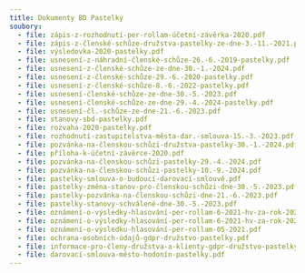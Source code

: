 ```yaml
---
title: Dokumenty BD Pastelky
soubory:
  - file: zápis-z-rozhodnutí-per-rollam-účetní-závěrka-2020.pdf
  - file: zápis-z-členské-schůze-družstva-pastelky-ze-dne-3.-11.-2021.pdf
  - file: výsledovka-2020-pastelky.pdf
  - file: usnesení-z-náhradní-členské-schůze-26.-6.-2019-pastelky.pdf
  - file: usnesení-z-členské-schůze-ze-dne-30.-1.-2024.pdf
  - file: usnesení-z-členské-schůze-29.-6.-2020-pastelky.pdf
  - file: usnesení-z-členské-schůze-8.-6.-2022-pastelky.pdf
  - file: usnesení-členské-schůze-ze-dne-30.-5.-2023.pdf
  - file: usnesení-členské-schůze-ze-dne-29.-4.-2024-pastelky.pdf
  - file: usnesení-čl.-schůze-ze-dne-21.-6.-2023.pdf
  - file: stanovy-sbd-pastelky.pdf
  - file: rozvaha-2020-pastelky.pdf
  - file: rozhodnutí-zastupitelstva-města-dar.-smlouva-15.-3.-2023.pdf
  - file: pozvánka-na-členskou-schůzi-družstva-pastelky-30.-1.-2024.pdf
  - file: příloha-k-účetní-závěrce-2020.pdf
  - file: pozvánka-na-členskou-schůzi-pastelky-29.-4.-2024.pdf
  - file: pozvánka-na-členskou-schůzi-pastelky-10.-9.-2024.pdf
  - file: pastelky-smlouva-o-budoucí-darovací-smlouvě.pdf
  - file: pastelky-změna-stanov-pro-členskou-schůzi-dne-30.-5.-2023.pdf
  - file: pastelky-pozvánka-na-členskou-schůzi-dne-21.-6.-2023.pdf
  - file: pastelky-stanovy-schválené-dne-30.-5.-2023.pdf
  - file: oznámení-o-výsledky-hlasování-per-rollam-6-2021-hv-za-rok-2020-.pdf
  - file: oznámení-o-výsledky-hlasování-per-rollam-6-2021-hv-za-rok-2020-.pdf
  - file: oznámení-o-výsledku-hlasování-per-rollam-05-2021.pdf
  - file: ochrana-osobních-údajů-gdpr-družstvo-pastelky.pdf
  - file: informace-pro-členy-družstva-a-klienty-gdpr-družstvo-pastelky.pdf
  - file: darovací-smlouva-město-hodonín-pastelky.pdf
---
```


